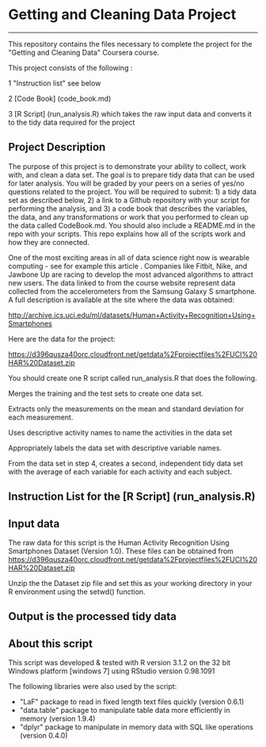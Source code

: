 # Getting and Cleaning Data Project
-------------------
This repository contains the files necessary to complete the project for the "Getting and Cleaning Data" Coursera course.

This project consists of the following :

1 "Instruction list" see below

2 [Code Book] (code_book.md)

3 [R Script] (run_analysis.R) which takes the raw input data and converts it to the tidy data required for the project

## Project Description

The purpose of this project is to demonstrate your ability to collect, work with, and clean a data set. The goal is to prepare tidy data that can be used for later analysis. You will be graded by your peers on a series of yes/no questions related to the project. You will be required to submit: 1) a tidy data set as described below, 2) a link to a Github repository with your script for performing the analysis, and 3) a code book that describes the variables, the data, and any transformations or work that you performed to clean up the data called CodeBook.md. You should also include a README.md in the repo with your scripts. This repo explains how all of the scripts work and how they are connected.  

One of the most exciting areas in all of data science right now is wearable computing - see for example this article . Companies like Fitbit, Nike, and Jawbone Up are racing to develop the most advanced algorithms to attract new users. The data linked to from the course website represent data collected from the accelerometers from the Samsung Galaxy S smartphone. A full description is available at the site where the data was obtained: 

http://archive.ics.uci.edu/ml/datasets/Human+Activity+Recognition+Using+Smartphones 

Here are the data for the project: 

https://d396qusza40orc.cloudfront.net/getdata%2Fprojectfiles%2FUCI%20HAR%20Dataset.zip 

You should create one R script called run_analysis.R that does the following. 

Merges the training and the test sets to create one data set.

Extracts only the measurements on the mean and standard deviation for each measurement. 

Uses descriptive activity names to name the activities in the data set

Appropriately labels the data set with descriptive variable names. 

From the data set in step 4, creates a second, independent tidy data set with the average of each variable for each activity and each subject.

## Instruction List for the [R Script] (run_analysis.R)

## Input data

The raw data for this script is the Human Activity Recognition Using Smartphones Dataset (Version 1.0). These files can be obtained from https://d396qusza40orc.cloudfront.net/getdata%2Fprojectfiles%2FUCI%20HAR%20Dataset.zip 

Unzip the the Dataset zip file and set this as your working directory in your R environment using the setwd() function.

## Output is the processed tidy data

## About this script

This script was developed & tested with R version 3.1.2 on the 32 bit Windows platform [windows 7] using RStudio version 0.98.1091

The following libraries were also used by the script:


- "LaF" package to read in fixed length text files quickly (version 0.6.1)
- "data.table" package to manipulate table data more efficiently in memory (version 1.9.4)
- "dplyr" package to manipulate in memory data with SQL like operations (version 0.4.0)

